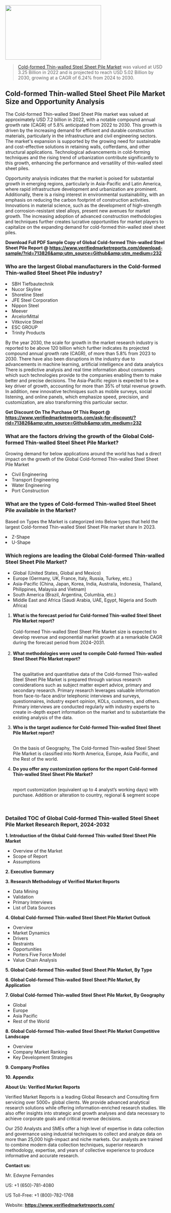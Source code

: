 
<img src="https://ffe5etoiles.com/wp-content/uploads/2024/12/MST1-300x171.png" alt="" width="300" height="171" class="alignnone size-medium wp-image-20088" /><blockquote><p><p><a href="https://www.verifiedmarketreports.com/download-sample/?rid=713826&utm_source=Github&utm_medium=232" target="_blank">Cold-formed Thin-walled Steel Sheet Pile Market</a> was valued at USD 3.25 Billion in 2022 and is projected to reach USD 5.02 Billion by 2030, growing at a CAGR of 6.24% from 2024 to 2030.</p></blockquote><p><h2>Cold-formed Thin-walled Steel Sheet Pile Market Size and Opportunity Analysis</h2><p>The Cold-formed Thin-walled Steel Sheet Pile market was valued at approximately USD 7.2 billion in 2022, with a notable compound annual growth rate (CAGR) of 5.8% anticipated from 2022 to 2030. This growth is driven by the increasing demand for efficient and durable construction materials, particularly in the infrastructure and civil engineering sectors. The market's expansion is supported by the growing need for sustainable and cost-effective solutions in retaining walls, cofferdams, and other structural applications. Technological advancements in cold-forming techniques and the rising trend of urbanization contribute significantly to this growth, enhancing the performance and versatility of thin-walled steel sheet piles.</p><p>Opportunity analysis indicates that the market is poised for substantial growth in emerging regions, particularly in Asia-Pacific and Latin America, where rapid infrastructure development and urbanization are prominent. Additionally, there is a rising interest in environmental sustainability, with an emphasis on reducing the carbon footprint of construction activities. Innovations in material science, such as the development of high-strength and corrosion-resistant steel alloys, present new avenues for market growth. The increasing adoption of advanced construction methodologies and techniques further creates lucrative opportunities for market players to capitalize on the expanding demand for cold-formed thin-walled steel sheet piles.</p></p><p class=""><strong>Download Full PDF Sample Copy of Global Cold-formed Thin-walled Steel Sheet Pile Report @ <a href="https://www.verifiedmarketreports.com/download-sample/?rid=713826&amp;utm_source=Github&amp;utm_medium=232" target="_blank">https://www.verifiedmarketreports.com/download-sample/?rid=713826&amp;utm_source=Github&amp;utm_medium=232</a></strong></p><h3 id="" class="">Who are the largest Global manufacturers in the Cold-formed Thin-walled Steel Sheet Pile industry?</h3><p><li>SBH Tiefbautechnik</li><li> Nucor Skyline</li><li> Shoreline Steel</li><li> JFE Steel Corporation</li><li> Nippon Steel</li><li> Meever</li><li> ArcelorMittal</li><li> Vitkovice Steel</li><li> ESC GROUP</li><li> Trinity Products</li></p><div class=""><div class="" dir="" data-message-author-role="" data-message-id="" data-message-model-slug=""><div class=""><div class=""><div class=""><div class="" dir="" data-message-author-role="" data-message-id="" data-message-model-slug=""><div class=""><div class=""><p>By the year 2030, the scale for growth in the market research industry is reported to be above 120 billion which further indicates its projected compound annual growth rate (CAGR), of more than 5.8% from 2023 to 2030. There have also been disruptions in the industry due to advancements in machine learning, artificial intelligence and data analytics There is predictive analysis and real time information about consumers which such technologies provide to the companies enabling them to make better and precise decisions. The Asia-Pacific region is expected to be a key driver of growth, accounting for more than 35% of total revenue growth. In addition, new innovative techniques such as mobile surveys, social listening, and online panels, which emphasize speed, precision, and customization, are also transforming this particular sector.</p><p><strong>Get Discount On The Purchase Of This Report @&nbsp; <a href="https://www.verifiedmarketreports.com/ask-for-discount/?rid=713826&amp;utm_source=Github&amp;utm_medium=232" target="_blank">https://www.verifiedmarketreports.com/ask-for-discount/?rid=713826&amp;utm_source=Github&amp;utm_medium=232</a></strong></p></div></div></div></div></div></div></div></div><h3 id="" class="">What are the factors driving the growth of the Global Cold-formed Thin-walled Steel Sheet Pile Market?</h3><p id="" class="">Growing demand for below applications around the world has had a direct impact on the growth of the Global Cold-formed Thin-walled Steel Sheet Pile Market</p><p id="" class=""><li>Civil Engineering</li><li> Transport Engineering</li><li> Water Engineering</li><li> Port Construction</li></p><h3 id="" class="">What are the types of Cold-formed Thin-walled Steel Sheet Pile available in the Market?</h3><p id="" class="">Based on Types the Market is categorized into Below types that held the largest Cold-formed Thin-walled Steel Sheet Pile market share In 2023.</p><p id="" class=""><li>Z-Shape</li><li> U-Shape</li></p><h3 id="" class="">Which regions are leading the Global Cold-formed Thin-walled Steel Sheet Pile Market?</h3><ul><li>Global (United States, Global and Mexico)</li><li>Europe (Germany, UK, France, Italy, Russia, Turkey, etc.)</li><li>Asia-Pacific (China, Japan, Korea, India, Australia, Indonesia, Thailand, Philippines, Malaysia and Vietnam)</li><li>South America (Brazil, Argentina, Columbia, etc.)</li><li>Middle East and Africa (Saudi Arabia, UAE, Egypt, Nigeria and South Africa)</li></ul><p><ol><li><strong>What is the forecast period for Cold-formed Thin-walled Steel Sheet Pile Market report?<br /></strong><br /><span data-sheets-root="1" data-sheets-value="{&quot;1&quot;:2,&quot;2&quot;:&quot;XXXX size is expected to develop revenue and exponential market growth at a remarkable CAGR during the forecast period from 2024&ndash;2030.&quot;}" data-sheets-userformat="{&quot;2&quot;:12674,&quot;4&quot;:{&quot;1&quot;:2,&quot;2&quot;:16776960},&quot;10&quot;:2,&quot;11&quot;:0,&quot;15&quot;:&quot;Arial&quot;,&quot;16&quot;:12}">Cold-formed Thin-walled Steel Sheet Pile Market size is expected to develop revenue and exponential market growth at a remarkable CAGR during the forecast period from 2024&ndash;2031.</span><br /><br /></li><li><strong>What methodologies were used to compile Cold-formed Thin-walled Steel Sheet Pile Market report?<br /><br /></strong><p>The qualitative and quantitative data of the&nbsp;Cold-formed Thin-walled Steel Sheet Pile Market is prepared through various research considerations such as subject matter expert advice, primary and secondary research. Primary research leverages valuable information from face-to-face and/or telephonic interviews and surveys, questionnaires, industry expert opinion, KOLs, customers, and others. Primary interviews are conducted regularly with industry experts to create in-depth expert information on the market and to substantiate the existing analysis of the data.&nbsp;</p></li><li><strong>Who is the target audience for Cold-formed Thin-walled Steel Sheet Pile Market report?<br /><br /></strong><p>On the basis of Geography, The&nbsp;Cold-formed Thin-walled Steel Sheet Pile Market is classified into North America, Europe, Asia Pacific, and the Rest of the world.</p></li><li><strong>Do you offer any customization options for the report Cold-formed Thin-walled Steel Sheet Pile Market?<br /><br /></strong><p>report customization (equivalent up to 4 analyst&rsquo;s working days) with purchase. Addition or alteration to country, regional &amp; segment scope</p><p>&nbsp;</p></li></ol></p><h3 id="" class="">Detailed TOC of Global Cold-formed Thin-walled Steel Sheet Pile Market Research Report, 2024-2032</h3><p id="" class=""><strong>1. Introduction of the Global Cold-formed Thin-walled Steel Sheet Pile Market</strong></p><ul><li>Overview of the Market</li><li>Scope of Report</li><li>Assumptions</li></ul><p id="" class=""><strong>2. Executive Summary</strong></p><p id="" class=""><strong>3. Research Methodology of&nbsp;Verified Market Reports</strong></p><ul><li>Data Mining</li><li>Validation</li><li>Primary Interviews</li><li>List of Data Sources</li></ul><p id="" class=""><strong>4. Global Cold-formed Thin-walled Steel Sheet Pile Market Outlook</strong></p><ul><li>Overview</li><li>Market Dynamics</li><li>Drivers</li><li>Restraints</li><li>Opportunities</li><li>Porters Five Force Model</li><li>Value Chain Analysis</li></ul><p id="" class=""><strong>5. Global Cold-formed Thin-walled Steel Sheet Pile Market, By&nbsp;Type</strong></p><p id="" class=""><strong>6. Global Cold-formed Thin-walled Steel Sheet Pile Market, By Application</strong></p><p id="" class=""><strong>7. Global Cold-formed Thin-walled Steel Sheet Pile Market, By Geography</strong></p><ul><li>Global</li><li>Europe</li><li>Asia Pacific</li><li>Rest of the World</li></ul><p id="" class=""><strong>8. Global Cold-formed Thin-walled Steel Sheet Pile Market Competitive Landscape</strong></p><ul><li>Overview</li><li>Company Market Ranking</li><li>Key Development Strategies</li></ul><p id="" class=""><strong>9. Company Profiles</strong></p><p id="" class=""><strong>10. Appendix</strong></p><p id="" class=""><strong>About Us: Verified Market Reports</strong></p><p id="" class="">Verified Market Reports is a leading Global Research and Consulting firm servicing over 5000+ global clients. We provide advanced analytical research solutions while offering information-enriched research studies. We also offer insights into strategic and growth analyses and data necessary to achieve corporate goals and critical revenue decisions.</p><p id="" class="">Our 250 Analysts and SMEs offer a high level of expertise in data collection and governance using industrial techniques to collect and analyze data on more than 25,000 high-impact and niche markets. Our analysts are trained to combine modern data collection techniques, superior research methodology, expertise, and years of collective experience to produce informative and accurate research.</p><p id="" class=""><strong>Contact us:</strong></p><p id="" class="">Mr. Edwyne Fernandes</p><p id="" class="">US: +1 (650)-781-4080</p><p id="" class="">US Toll-Free: +1 (800)-782-1768</p><p id="" class="">Website: <a target="" data-test-app-aware-link=""><strong>https://www.verifiedmarketreports.com/</strong></a></p>
